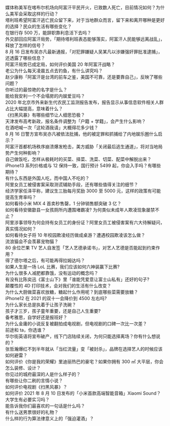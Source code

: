 媒体称美军在喀布尔机场向阿富汗平民开火，已致数人死亡，目前情况如何？为什么美军会采取这样的行动？  
塔利班希望阿富汗逃亡民众留下来，对于当地群众而言，留下来和离开哪种是更好的选择？民众的生活有哪些变化？  
在银行存 500 万，能辞职靠利息活下去吗？  
外交部回应阿富汗局势，「期待塔利班表态能够落实，阿富汗人民能够远离战乱」，释放了怎样的信号？  
8 月 16 日发布吴亦凡最新通报，「对犯罪嫌疑人吴某凡以涉嫌强奸罪批准逮捕」，还透露了哪些信息？  
阿富汗局势已成定局，如何评价美国 20 年阿富汗战略？  
老公为什么每天凌晨五点去钓鱼，有什么讲究吗？  
赵少康称「阿富汗是台湾的前车之鉴，美国不可靠，还是要靠自己」，反映了哪些问题？  
你听过的最惊艳的名字是什么？  
能给我安利一个不会塌房的内娱爱豆吗？  
2020 年北京市外来新生代农民工监测报告发布，报告显示从事信息软件相关人群占比大幅提高，意味着什么？  
《扫黑风暴》有哪些细节让人细思恐极？  
天津发布高考新政，报名条件调整为「户籍 + 学籍」，会产生什么影响？  
在酒吧喊一次「这轮酒我请」大概得花多少钱？  
8 月 16 日警方宣布吴亦凡被依法批捕，他的被定罪和抓捕给了内地娱乐圈什么启示？  
阿富汗首都机场秩序崩溃爆发枪击，美方威胁「关闭最后逃生通道」，将对当地局势产生何种影响？  
自己做饭吃，怎样从极耗时的买菜、择菜、洗菜、切菜、配菜中解脱出来？  
iPhone13 系列价格或与 12 保持一致，国行预计 5499 起，你会入手吗？有哪些期待？  
有什么东西是外国人吃，而中国人不吃的？  
阿里女员工被侵害案采取测谎辅助手段，还有哪些值得关注的细节？  
经济学家任泽平称，建议生三胎每月奖励 3000 至 5000 元，这样的政策有可能提高生育率吗？  
如何看待小米 MIX 4 首卖秒售罄，1 分钟销售额突破 3 亿？  
如何看待安徽歙县一女孩厕所内遭围堵霸凌? 为何类似未成年人欺凌现象屡禁不止？  
阿里涉事领导为何会持有女员工的身份证？阿里女员工被侵害案有六大待解疑问，真实情况如何？  
如何看待女子将 10 年校园欺凌经历做成桌游？遭遇校园欺凌该怎么做？  
流浪猫会不会羡慕宠物猫？  
80 余位芒果 TV 艺人自发签「艺人艺德承诺书」，对艺人艺德是否能起到约束作用？  
得了德尔塔之后，有可能再得拉姆达吗？  
如果人生是一场 LoL 比赛，我们应该如何六神装赢下比赛?  
为什么很多人减肥都靠饿，没有运动的概念吗？  
有没有比陈奕迅《富士山下》里「谁能凭爱意让富士山私有」还好的句子?  
颠覆性的 4D 打印技术，会对我们的生活有什么改变？  
为什么大厨做菜喜欢放糖，糖起什么作用呢？到底哪些菜需要放糖？  
iPhone12 在 2021 的双十一会降价到 4500 左右吗?  
为什么家长总是执着于让孩子洗碗？  
孩子才三岁，孩子童年重要，还是自己人生重要?  
备考雅思，自学好还是报班好？  
为什么金庸的小说反复被翻拍成电视剧，但电视剧的口碑一次比一次差？  
前途和 ta，你选谁？  
华尔街英语将宣布破产，线下门店陆续关闭，为何只能选择离场？你有什么想说的？  
张哲瀚爆红不到半年就从「当红流量」变「被封杀」，品牌在选择艺人的时候应该如何避雷？  
如何评价《你是我的荣耀》里迪丽热巴的豪宅？如果你拥有 300 ㎡ 大平层，你会怎么装修、设计？  
你见过的城府最深的人是什么样子的？  
有哪些让你二刷的言情小说？  
如何评价电视剧《扫黑风暴》？  
如何评价 2021 年 8 月 10 日发布的「小米首款高端智能音箱」Xiaomi Sound？  
大学生有必要实习吗？  
能告诉我你们最喜欢的一句话是什么吗？  
有什么送男票很好的礼物？  
什么样的行为算法律意义上的「强迫灌酒」？  

